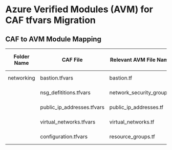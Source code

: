 # Azure Verified Modules (AVM) for CAF tfvars Migration

## CAF to AVM Module Mapping

| Folder Name | CAF File                   | Relevant AVM File Name         | AVM Module Name                           | AVM Module Link                                                                                 |
|-------------|----------------------------|--------------------------------|-------------------------------------------|-----------------------------------------------------------------------------------------------|
| networking  | bastion.tfvars             | bastion.tf                     | avm-res-network-bastionhost               | [Terraform Registry](https://registry.terraform.io/modules/Azure/avm-res-network-bastionhost/azurerm) |
|             | nsg_defititions.tfvars     | network_security_group.tf      | avm-res-network-networksecuritygroup       | [Terraform Registry](https://registry.terraform.io/modules/Azure/avm-res-network-networksecuritygroup/azurerm) |
|             | public_ip_addresses.tfvars | public_ip_addresses.tf         | avm-res-network-publicipaddress           | [Terraform Registry](https://registry.terraform.io/modules/Azure/avm-res-network-publicipaddress/azurerm) |
|             | virtual_networks.tfvars    | virtual_networks.tf            | avm-res-network-virtualnetwork            | [Terraform Registry](https://registry.terraform.io/modules/Azure/avm-res-network-virtualnetwork/azurerm) |
|             | configuration.tfvars       | resource_groups.tf             | avm-res-resources-resourcegroup           | [Terraform Registry](https://registry.terraform.io/modules/Azure/avm-res-resources-resourcegroup/azurerm) |
